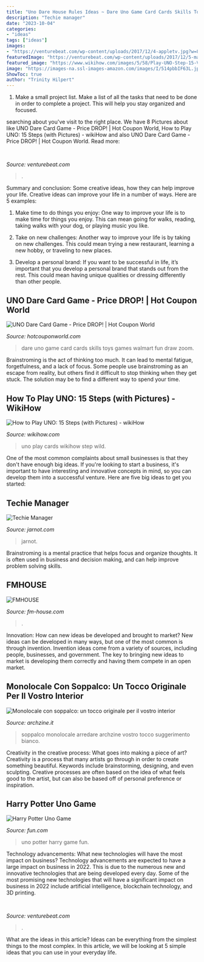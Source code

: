 ```yaml
---
title: "Uno Dare House Rules Ideas ~ Dare Uno Game Card Cards Skills Toys Games Walmart Fun Draw Zoom"
description: "Techie manager"
date: "2023-10-04"
categories:
- "ideas"
tags: ["ideas"]
images:
- "https://venturebeat.com/wp-content/uploads/2017/12/4-appletv.jpg?w=800"
featuredImage: "https://venturebeat.com/wp-content/uploads/2017/12/5-mactoipad.jpg?w=800"
featured_image: "https://www.wikihow.com/images/5/58/Play-UNO-Step-15-Version-2.jpg"
image: "https://images-na.ssl-images-amazon.com/images/I/514pbbIF63L.jpg"
ShowToc: true
author: "Trinity Hilpert"
---
```



1. Make a small project list. Make a list of all the tasks that need to be done in order to complete a project. This will help you stay organized and focused. 

	

		
searching about  you've visit to the right place. We have 8 Pictures about  like UNO Dare Card Game - Price DROP! | Hot Coupon World, How to Play UNO: 15 Steps (with Pictures) - wikiHow and also UNO Dare Card Game - Price DROP! | Hot Coupon World. Read more:
		
    
## 

<img loading=lazy src="https://venturebeat.com/wp-content/uploads/2017/12/4-appletv.jpg?w=800" onerror="this.onerror=null;this.src='https://tse2.mm.bing.net/th?id=OIP.Q3mNJqcM6iwujXy1dFWR4gHaEo&amp;pid=15.1';" alt="">

_Source: venturebeat.com_

>. 

	

Summary and conclusion: Some creative ideas, how they can help improve your life.
Creative ideas can improve your life in a number of ways. Here are 5 examples:
1. Make time to do things you enjoy: One way to improve your life is to make time for things you enjoy. This can mean going for walks, reading, taking walks with your dog, or playing music you like.

2. Take on new challenges: Another way to improve your life is by taking on new challenges. This could mean trying a new restaurant, learning a new hobby, or traveling to new places.

3. Develop a personal brand: If you want to be successful in life, it’s important that you develop a personal brand that stands out from the rest. This could mean having unique qualities or dressing differently than other people.


    
## UNO Dare Card Game - Price DROP! | Hot Coupon World

<img loading=lazy src="https://images-na.ssl-images-amazon.com/images/I/514pbbIF63L.jpg" onerror="this.onerror=null;this.src='https://tse4.mm.bing.net/th?id=OIP.n_djUxr9tEZUxik-ZAo3LQHaC6&amp;pid=15.1';" alt="UNO Dare Card Game - Price DROP! | Hot Coupon World">

_Source: hotcouponworld.com_

>dare uno game card cards skills toys games walmart fun draw zoom. 

	

Brainstroming is the act of thinking too much. It can lead to mental fatigue, forgetfulness, and a lack of focus. Some people use brainstroming as an escape from reality, but others find it difficult to stop thinking when they get stuck. The solution may be to find a different way to spend your time.

    
## How To Play UNO: 15 Steps (with Pictures) - WikiHow

<img loading=lazy src="https://www.wikihow.com/images/5/58/Play-UNO-Step-15-Version-2.jpg" onerror="this.onerror=null;this.src='https://tse2.mm.bing.net/th?id=OIP.wp8lLQG6B30_k_X-gYAJkgHaEK&amp;pid=15.1';" alt="How to Play UNO: 15 Steps (with Pictures) - wikiHow">

_Source: wikihow.com_

>uno play cards wikihow step wild. 

	

One of the most common complaints about small businesses is that they don't have enough big ideas. If you're looking to start a business, it's important to have interesting and innovative concepts in mind, so you can develop them into a successful venture. Here are five big ideas to get you started: 

    
## Techie Manager

<img loading=lazy src="http://www.jarnot.com/IMAGES/patriots_parade.jpg" onerror="this.onerror=null;this.src='https://tse2.mm.bing.net/th?id=OIP.WQSilZUq6gYLF4eCpDGahAHaFj&amp;pid=15.1';" alt="Techie Manager">

_Source: jarnot.com_

>jarnot. 

	

Brainstroming is a mental practice that helps focus and organize thoughts. It is often used in business and decision making, and can help improve problem solving skills.

    
## FMHOUSE

<img loading=lazy src="http://www.fm-house.com/wp-content/uploads/2015/01/agua.jpg" onerror="this.onerror=null;this.src='https://tse4.mm.bing.net/th?id=OIP.BZ78Pes0YM1540TvZzzHLAHaFj&amp;pid=15.1';" alt="FMHOUSE">

_Source: fm-house.com_

>. 

	

Innovation: How can new ideas be developed and brought to market?
New ideas can be developed in many ways, but one of the most common is through invention. Invention ideas come from a variety of sources, including people, businesses, and government. The key to bringing new ideas to market is developing them correctly and having them compete in an open market.

    
## Monolocale Con Soppalco: Un Tocco Originale Per Il Vostro Interior

<img loading=lazy src="https://archzine.it/wp-content/uploads/2017/03/arredare-monolocale-stile-contemporaneo-soppalco.jpg" onerror="this.onerror=null;this.src='https://tse3.mm.bing.net/th?id=OIP.hqSI-5VVgpTdtssvnlW9WgHaE8&amp;pid=15.1';" alt="Monolocale con soppalco: un tocco originale per il vostro interior">

_Source: archzine.it_

>soppalco monolocale arredare archzine vostro tocco suggerimento bianco. 

	

Creativity in the creative process: What goes into making a piece of art?
Creativity is a process that many artists go through in order to create something beautiful. Keywords include brainstorming, designing, and even sculpting. Creative processes are often based on the idea of what feels good to the artist, but can also be based off of personal preference or inspiration.

    
## Harry Potter Uno Game

<img loading=lazy src="https://images.fun.com/products/47829/1-1/harry-potter-uno-game.jpg" onerror="this.onerror=null;this.src='https://tse3.mm.bing.net/th?id=OIP.NWMFxGgmRP350x3rqc3uVQHaKl&amp;pid=15.1';" alt="Harry Potter Uno Game">

_Source: fun.com_

>uno potter harry game fun. 

	

Technology advancements: What new technologies will have the most impact on business?
Technology advancements are expected to have a large impact on business in 2022. This is due to the numerous new and innovative technologies that are being developed every day. Some of the most promising new technologies that will have a significant impact on business in 2022 include artificial intelligence, blockchain technology, and 3D printing.

    
## 

<img loading=lazy src="https://venturebeat.com/wp-content/uploads/2017/12/5-mactoipad.jpg?w=800" onerror="this.onerror=null;this.src='https://tse3.mm.bing.net/th?id=OIP.ayPPZPfLPvgC9UKcIu247gHaD9&amp;pid=15.1';" alt="">

_Source: venturebeat.com_

>. 

	

What are the ideas in this article?
Ideas can be everything from the simplest things to the most complex. In this article, we will be looking at 5 simple ideas that you can use in your everyday life.


